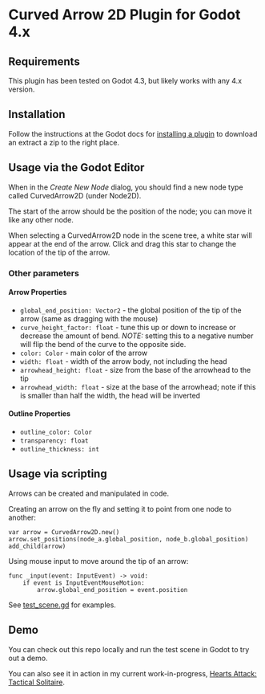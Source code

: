 # Curved Arrow 2D Plugin for Godot 4.x

## Requirements

This plugin has been tested on Godot 4.3, but likely works with any 4.x version.

## Installation

Follow the instructions at the Godot docs for [installing a plugin](https://docs.godotengine.org/en/stable/tutorials/plugins/editor/installing_plugins.html#installing-a-plugin) to download an extract a zip to the right place.

## Usage via the Godot Editor

When in the *Create New Node* dialog, you should find a new node type called CurvedArrow2D (under Node2D).

The start of the arrow should be the position of the node; you can move it like any other node.

When selecting a CurvedArrow2D node in the scene tree, a white star will appear at the end of the arrow. 
Click and drag this star to change the location of the tip of the arrow.

### Other parameters

#### Arrow Properties

* `global_end_position: Vector2` - the global position of the tip of the arrow (same as dragging with the mouse)
* `curve_height_factor: float` - tune this up or down to increase or decrease the amount of bend. *NOTE:* setting this to a negative number will flip the bend of the curve to the opposite side.
* `color: Color` - main color of the arrow
* `width: float` - width of the arrow body, not including the head
* `arrowhead_height: float` - size from the base of the arrowhead to the tip
* `arrowhead_width: float` - size at the base of the arrowhead; note if this is smaller than half the width, the head will be inverted

#### Outline Properties
* `outline_color: Color`
* `transparency: float`
* `outline_thickness: int`

## Usage via scripting

Arrows can be created and manipulated in code. 

Creating an arrow on the fly and setting it to point from one node to another:

```
var arrow = CurvedArrow2D.new()
arrow.set_positions(node_a.global_position, node_b.global_position)
add_child(arrow)
```

Using mouse input to move around the tip of an arrow:

```
func _input(event: InputEvent) -> void:
    if event is InputEventMouseMotion:
        arrow.global_end_position = event.position
```

See [test_scene.gd](./test_scene.gd) for examples.

## Demo

You can check out this repo locally and run the test scene in Godot to try out a demo.

You can also see it in action in my current work-in-progress, [Hearts Attack: Tactical Solitaire](https://jlapier.itch.io/hearts-attack).

